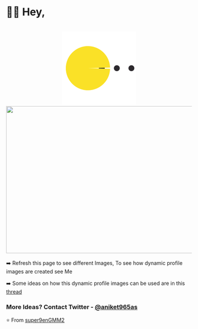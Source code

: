 # 👋🏻 Hey,
<div align="center">
	<br>
	<img src="https://raw.githubusercontent.com/Aniket965/Aniket965/master/pacman.svg?sanitize=true" width="200" height="200">
	<br>
    	<img src="https://bingimages.herokuapp.com/unsplash1" width="800" height="400">
</div>

 ➡️  Refresh this page to see different Images, To see how dynamic profile images are created  see  Me

➡️ Some ideas on how this dynamic profile images can be used are in this [thread](https://twitter.com/aniket965as/status/1281258001731485696)
### More Ideas?  Contact Twitter - [@aniket965as](https://twitter.com/aniket965as)
⭐️ From [super9enGMM2](https://github.com/super9enGMM2)

